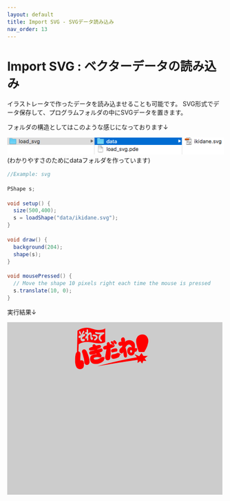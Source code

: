 ```yaml
---
layout: default
title: Import SVG - SVGデータ読み込み
nav_order: 13
---
```


# Import SVG : ベクターデータの読み込み
イラストレータで作ったデータを読み込ませることも可能です。
SVG形式でデータ保存して、プログラムフォルダの中にSVGデータを置きます。

フォルダの構造としてはこのような感じになっております↓

<img src="assets/svg_folder.png" alt="hi" class="inline"/>
(わかりやすさのためにdataフォルダを作っています)


```java
//Example: svg

PShape s;

void setup() {
  size(500,400);
  s = loadShape("data/ikidane.svg");
}

void draw() {
  background(204);
  shape(s);
}

void mousePressed() {
  // Move the shape 10 pixels right each time the mouse is pressed
  s.translate(10, 0);  
}
```
実行結果↓

<img src="assets/svg_run.png" alt="hi" class="inline"/>
